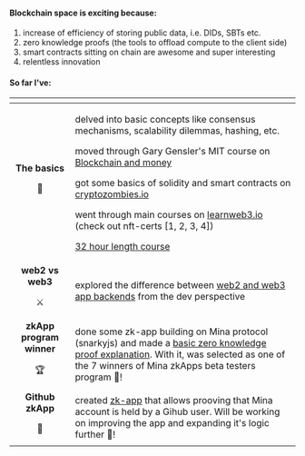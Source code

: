 #### **Blockchain space is exciting because:**
1. increase of efficiency of storing public data, i.e. DIDs, SBTs etc.
2. zero knowledge proofs (the tools to offload compute to the client side)
3. smart contracts sitting on chain are awesome and super interesting
4. relentless innovation

#### **So far I've:**

| <img width=200/> |  |
| ----------- | ----------- |
| <div align="center">**The basics** <p>🧱</p> </div> | <p>delved into basic concepts like consensus mechanisms, scalability dilemmas, hashing, etc. </p>  <p>moved through Gary Gensler's MIT course on [Blockchain and money](https://www.youtube.com/watch?v=EH6vE97qIP4&list=PLUl4u3cNGP63UUkfL0onkxF6MYgVa04Fn)</p> <p>got some basics of solidity and smart contracts on [cryptozombies.io](https://cryptozombies.io/)</p> <p>went through main courses on [learnweb3.io](https://learnweb3.io/) (check out nft-certs [1, 2, 3, 4])</p> <p>[32 hour length course](https://www.youtube.com/watch?v=gyMwXuJrbJQ)</p>   |
| <div align="center">**web2 vs web3** <p>⚔️</p> </div> | explored the difference between [web2 and web3 app backends](https://web2vsweb3-snowy.vercel.app/) from the dev perspective |
| <div align="center">**zkApp program winner** <p>🏆</p> </div> | done some zk-app building on Mina protocol (snarkyjs) and made a [basic zero knowledge proof explanation](https://zkapp-ui.vercel.app/). With it, was selected as one of the 7 winners of Mina zkApps beta testers program 🤗! |
| <div align="center">**Github zkApp** <p>📜</p> </div> | created [zk-app](http://zk-mina-github.vercel.app/) that allows prooving that Mina account is held by a Gihub user. Will be working on improving the app and expanding it's logic further 🤗! |
